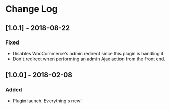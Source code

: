 # Change Log

## [1.0.1] - 2018-08-22

### Fixed

- Disables WooCommerce's admin redirect since this plugin is handling it.
- Don't redirect when performing an admin Ajax action from the front end.

## [1.0.0] - 2018-02-08

### Added

* Plugin launch.  Everything's new!
